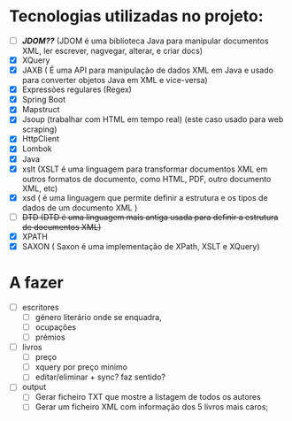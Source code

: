 
# Tecnologias utilizadas no projeto:


- [ ] **_JDOM??_** (JDOM é uma biblioteca Java para manipular documentos XML, ler escrever, nagvegar, alterar, e criar docs)
- [x] XQuery
- [x] JAXB ( É uma API para manipulação de dados XML em Java e usado para converter objetos Java em XML e vice-versa)
- [x] Expressões regulares (Regex)
- [x] Spring Boot
- [x] Mapstruct
- [x] Jsoup (trabalhar com HTML em tempo real) (este caso usado para web scraping) 
- [x] HttpClient
- [x] Lombok
- [x] Java
- [x] xslt (XSLT é uma linguagem para transformar documentos XML em outros formatos de documento, como HTML, PDF, outro documento XML, etc)
- [x] xsd ( é uma linguagem que permite definir a estrutura e os tipos de dados de um documento XML )
- [ ] ~~DTD (DTD é uma linguagem mais antiga usada para definir a estrutura de documentos XML)~~
- [x] XPATH
- [x] SAXON  ( Saxon é uma implementação de XPath, XSLT e XQuery)

# A fazer

- [ ] escritores
  - [ ] género literário onde se enquadra, 
  - [ ] ocupações
  - [ ] prémios
- [ ] livros
  - [ ] preço
  - [ ] xquery por preço minimo
  - [ ] editar/eliminar + sync? faz sentido?
- [ ] output
  -  [ ] Gerar ficheiro TXT que mostre a listagem de todos os autores 
  -  [ ] Gerar um ficheiro XML com informação dos 5 livros mais caros;
